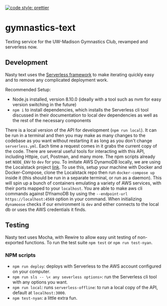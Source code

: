 [![code style: prettier](https://img.shields.io/badge/code_style-prettier-ff69b4.svg?style=flat-square)](https://github.com/prettier/prettier)

# gymnastics-text

Texting service for the UW-Madison Gymnastics Club, revamped and serverless now.

## Development

Nasty text uses the [Serverless framework](https://serverless.com/) to make iterating quickly easy and to remove any complicated deployment work.

Recommended Setup:

-   Node.js installed, version 8.10.0 (ideally with a tool such as nvm for easy version switching in the future)
-   `npm i` to install dependencies, which installs the Serverless cli tool discussed in their documentation to local dev dependencies as well as the rest of the necessary components

There is a local version of the API for development (`npm run local`). It can be run in a terminal and then you may make as many changes to the codebase as you want without restarting it as long as you don't change `serverless.yml`. Each time a request comes in it grabs the current copy of the code. There are several useful tools for interacting
with this API, including Httpie, curl, Postman, and many more. The npm scripts already set `NODE_ENV` to `dev` for you. To imitate AWS DynamoDB locally, we are using the Localstack project [link](https://localstack.cloud/). To use this, setup your machine with Docker and Docker-Compose, clone the Localstack repo then run `docker-compose up` inside it (this should be run in a separate terminal, or run as a daemon). This will spin up a bunch of containers emulating a variety of AWS services, with their ports mapped to your `localhost`. You are able to make aws cli commands against DYnamoDB by using the `--endpoint-url https://localhost:4569` option in your command. When initializing `dynamoose` checks if our environment is `dev` and either connects to the local db or uses the AWS credentials it finds.

## Testing

Nasty text uses Mocha, with Rewire to allow easy unit testing of non-exported functions. To run the test suite `npm test` or `npm run test-nyan`.

### NPM scripts

-   `npm run deploy`: deploys with Serverless to the AWS account configured on your computer.
-   `npm run sls -- \< any severless options>`: run the Serverless cli tool with any options you want.
-   `npm run local`: runs `serverless-offline`: to run a local copy of the API, default at `localhost:3000`.
-   `npm test-nyan`: a little extra fun.
